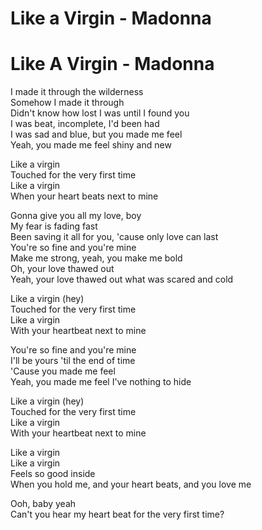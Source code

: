 # Like a Virgin - Madonna

# Like A Virgin - Madonna

I made it through the wilderness\
Somehow I made it through\
Didn't know how lost I was until I found you\
I was beat, incomplete, I'd been had\
I was sad and blue, but you made me feel\
Yeah, you made me feel shiny and new

Like a virgin\
Touched for the very first time\
Like a virgin\
When your heart beats next to mine

Gonna give you all my love, boy\
My fear is fading fast\
Been saving it all for you, 'cause only love can last\
You're so fine and you're mine\
Make me strong, yeah, you make me bold\
Oh, your love thawed out\
Yeah, your love thawed out what was scared and cold

Like a virgin (hey)\
Touched for the very first time\
Like a virgin\
With your heartbeat next to mine

You're so fine and you're mine\
I'll be yours 'til the end of time\
'Cause you made me feel\
Yeah, you made me feel I've nothing to hide

Like a virgin (hey)\
Touched for the very first time\
Like a virgin\
With your heartbeat next to mine

Like a virgin\
Like a virgin\
Feels so good inside\
When you hold me, and your heart beats, and you love me

Ooh, baby yeah\
Can't you hear my heart beat for the very first time?